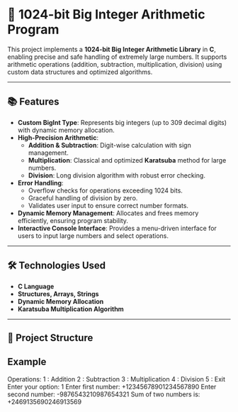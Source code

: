 # 🔢 1024-bit Big Integer Arithmetic Program

This project implements a **1024-bit Big Integer Arithmetic Library** in **C**, enabling precise and safe handling of extremely large numbers. It supports arithmetic operations (addition, subtraction, multiplication, division) using custom data structures and optimized algorithms.

---

## 📚 Features
- **Custom BigInt Type**: Represents big integers (up to 309 decimal digits) with dynamic memory allocation.
- **High-Precision Arithmetic**:
  - **Addition & Subtraction**: Digit-wise calculation with sign management.
  - **Multiplication**: Classical and optimized **Karatsuba** method for large numbers.
  - **Division**: Long division algorithm with robust error checking.
- **Error Handling**:
  - Overflow checks for operations exceeding 1024 bits.
  - Graceful handling of division by zero.
  - Validates user input to ensure correct number formats.
- **Dynamic Memory Management**: Allocates and frees memory efficiently, ensuring program stability.
- **Interactive Console Interface**: Provides a menu-driven interface for users to input large numbers and select operations.

---

## 🛠 Technologies Used
- **C Language**
- **Structures, Arrays, Strings**
- **Dynamic Memory Allocation**
- **Karatsuba Multiplication Algorithm**

---

## 📂 Project Structure

## Example
Operations:
1 : Addition
2 : Subtraction
3 : Multiplication
4 : Division
5 : Exit
Enter your option: 1
Enter first number: +12345678901234567890
Enter second number: -9876543210987654321
Sum of two numbers is: +2469135690246913569
